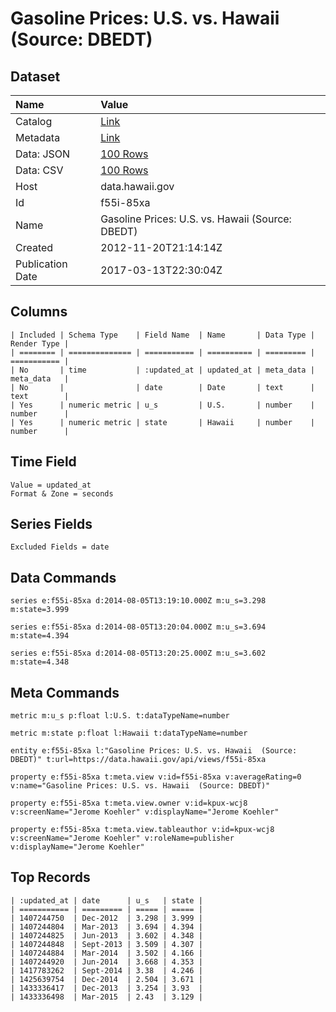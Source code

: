 # Gasoline Prices: U.S. vs. Hawaii (Source: DBEDT)

## Dataset

| Name | Value |
| :--- | :---- |
| Catalog | [Link](https://catalog.data.gov/dataset/gasoline-prices-u-s-vs-hawaii-source-dbedt-20662) |
| Metadata | [Link](https://data.hawaii.gov/api/views/f55i-85xa) |
| Data: JSON | [100 Rows](https://data.hawaii.gov/api/views/f55i-85xa/rows.json?max_rows=100) |
| Data: CSV | [100 Rows](https://data.hawaii.gov/api/views/f55i-85xa/rows.csv?max_rows=100) |
| Host | data.hawaii.gov |
| Id | f55i-85xa |
| Name | Gasoline Prices: U.S. vs. Hawaii (Source: DBEDT) |
| Created | 2012-11-20T21:14:14Z |
| Publication Date | 2017-03-13T22:30:04Z |

## Columns

```ls
| Included | Schema Type    | Field Name  | Name       | Data Type | Render Type |
| ======== | ============== | =========== | ========== | ========= | =========== |
| No       | time           | :updated_at | updated_at | meta_data | meta_data   |
| No       |                | date        | Date       | text      | text        |
| Yes      | numeric metric | u_s         | U.S.       | number    | number      |
| Yes      | numeric metric | state       | Hawaii     | number    | number      |
```

## Time Field

```ls
Value = updated_at
Format & Zone = seconds
```

## Series Fields

```ls
Excluded Fields = date
```

## Data Commands

```ls
series e:f55i-85xa d:2014-08-05T13:19:10.000Z m:u_s=3.298 m:state=3.999

series e:f55i-85xa d:2014-08-05T13:20:04.000Z m:u_s=3.694 m:state=4.394

series e:f55i-85xa d:2014-08-05T13:20:25.000Z m:u_s=3.602 m:state=4.348
```

## Meta Commands

```ls
metric m:u_s p:float l:U.S. t:dataTypeName=number

metric m:state p:float l:Hawaii t:dataTypeName=number

entity e:f55i-85xa l:"Gasoline Prices: U.S. vs. Hawaii  (Source: DBEDT)" t:url=https://data.hawaii.gov/api/views/f55i-85xa

property e:f55i-85xa t:meta.view v:id=f55i-85xa v:averageRating=0 v:name="Gasoline Prices: U.S. vs. Hawaii  (Source: DBEDT)"

property e:f55i-85xa t:meta.view.owner v:id=kpux-wcj8 v:screenName="Jerome Koehler" v:displayName="Jerome Koehler"

property e:f55i-85xa t:meta.view.tableauthor v:id=kpux-wcj8 v:screenName="Jerome Koehler" v:roleName=publisher v:displayName="Jerome Koehler"
```

## Top Records

```ls
| :updated_at | date      | u_s   | state | 
| =========== | ========= | ===== | ===== | 
| 1407244750  | Dec-2012  | 3.298 | 3.999 | 
| 1407244804  | Mar-2013  | 3.694 | 4.394 | 
| 1407244825  | Jun-2013  | 3.602 | 4.348 | 
| 1407244848  | Sept-2013 | 3.509 | 4.307 | 
| 1407244884  | Mar-2014  | 3.502 | 4.166 | 
| 1407244920  | Jun-2014  | 3.668 | 4.353 | 
| 1417783262  | Sept-2014 | 3.38  | 4.246 | 
| 1425639754  | Dec-2014  | 2.504 | 3.671 | 
| 1433336417  | Dec-2013  | 3.254 | 3.93  | 
| 1433336498  | Mar-2015  | 2.43  | 3.129 | 
```